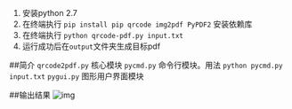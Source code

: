 1. 安装python 2.7
2. 在终端执行 `pip install pip qrcode img2pdf PyPDF2` 安装依赖库
3. 在终端执行 `python qrcode-pdf.py input.txt`
4. 运行成功后在`output`文件夹生成目标pdf

##简介
`qrcode2pdf.py`   核心模块
`pycmd.py`        命令行模块。用法 `python pycmd.py input.txt`
`pygui.py`        图形用户界面模块


##输出结果
![img](https://github.com/wzxwater/qrcode-pdf/raw/master/output/img/2016-12-08_11_34_57___0.png)